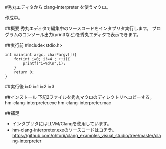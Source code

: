 ﻿#秀丸エディタから clang-interpreter を使うマクロ。

作成中。


##概要
秀丸エディタで編集中のソースコードをインタプリタ実行します。
プログラムのコンソール出力(printfなど)を秀丸エディタで表示できます。


##実行前
	#include<stdio.h>

	int main(int argc, char*argv[]){
		for(int i=0; i!=4 ; ++i){
			printf("i=%d\n",i);
		}
		return 0;
	}

##実行後
	i=0
	i=1
	i=2
	i=3

##インストール
	下記2ファイルを秀丸マクロのディレクトリへコピーする。
	hm-clang-interpreter.exe
	hm-clang-interpreter.mac


##補足
- インタプリタにはLLVM/Clangを使用しています。
- hm-clang-interpreter.exeのソースコードはコチラ。
https://github.com/ohtorii/clang_examples_visual_studio/tree/master/clang-interpreter
